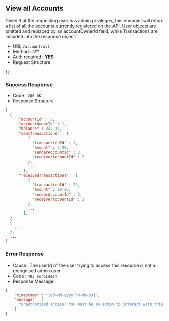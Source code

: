 ## View all Accounts

Given that the requesting user has admin privileges, this endpoint will return a list of
all the accounts currently registered on the API. User objects are omitted and replaced by an accountOwnerId field,
while Transactions are included into the response object.

* URL `/account/all`
* Method : `GET`
* Auth required : **YES**
* Request Structure
```json
{}
```

### Success Response

* Code : `200 OK`
* Response Structure

```json
[
  {
      "accountId" : 2, 
      "accountOwnerId" : 1, 
      "balance" : 342.11,
      "sentTransactions" : [
          {
            "transactionId" : 1,
            "amount" : 3.99,
            "senderAccountId" : 2, 
            "receiverAccountId" : 5
          },
          ...
        ],
      "receivedTransactions" : [
          {
            "transactionId" : 29,
            "amount" : 19.20,
            "senderAccountId" : 3,
            "receiverAccountId" : 2
          },
          ...
        ],
  },
  {
    ...
  }, 
  ...
]
```

### Error Response

* Cause : The userId of the user trying to access this resource is not a recognised admin user
* Code : `403 Forbidden`
* Response Message
```json
{
    "timestamp" : "[dd-MM-yyyy hh-mm-ss]",
    "message" : [
      "Unauthorized access! You must be an admin to interact with this resource"
    ]
}
```